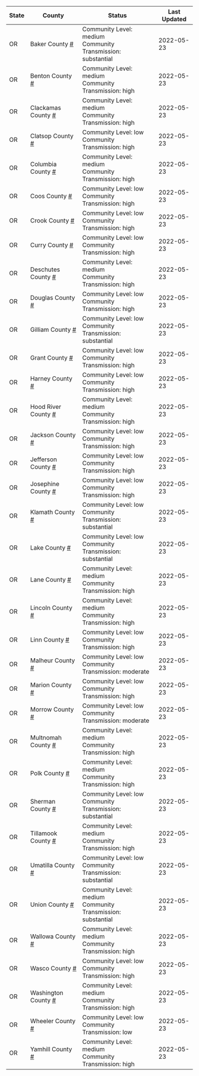 State | County | Status | Last Updated
--- | --- | --- | --- 
OR | Baker County <a href="#baker_county">#</a> | <a name="baker_county"></a>Community Level: medium<br/>Community Transmission: substantial | 2022-05-23
OR | Benton County <a href="#benton_county">#</a> | <a name="benton_county"></a>Community Level: medium<br/>Community Transmission: high | 2022-05-23
OR | Clackamas County <a href="#clackamas_county">#</a> | <a name="clackamas_county"></a>Community Level: medium<br/>Community Transmission: high | 2022-05-23
OR | Clatsop County <a href="#clatsop_county">#</a> | <a name="clatsop_county"></a>Community Level: low<br/>Community Transmission: high | 2022-05-23
OR | Columbia County <a href="#columbia_county">#</a> | <a name="columbia_county"></a>Community Level: medium<br/>Community Transmission: high | 2022-05-23
OR | Coos County <a href="#coos_county">#</a> | <a name="coos_county"></a>Community Level: low<br/>Community Transmission: high | 2022-05-23
OR | Crook County <a href="#crook_county">#</a> | <a name="crook_county"></a>Community Level: low<br/>Community Transmission: high | 2022-05-23
OR | Curry County <a href="#curry_county">#</a> | <a name="curry_county"></a>Community Level: low<br/>Community Transmission: high | 2022-05-23
OR | Deschutes County <a href="#deschutes_county">#</a> | <a name="deschutes_county"></a>Community Level: medium<br/>Community Transmission: high | 2022-05-23
OR | Douglas County <a href="#douglas_county">#</a> | <a name="douglas_county"></a>Community Level: low<br/>Community Transmission: high | 2022-05-23
OR | Gilliam County <a href="#gilliam_county">#</a> | <a name="gilliam_county"></a>Community Level: low<br/>Community Transmission: substantial | 2022-05-23
OR | Grant County <a href="#grant_county">#</a> | <a name="grant_county"></a>Community Level: low<br/>Community Transmission: high | 2022-05-23
OR | Harney County <a href="#harney_county">#</a> | <a name="harney_county"></a>Community Level: low<br/>Community Transmission: high | 2022-05-23
OR | Hood River County <a href="#hood_river_county">#</a> | <a name="hood_river_county"></a>Community Level: medium<br/>Community Transmission: high | 2022-05-23
OR | Jackson County <a href="#jackson_county">#</a> | <a name="jackson_county"></a>Community Level: low<br/>Community Transmission: high | 2022-05-23
OR | Jefferson County <a href="#jefferson_county">#</a> | <a name="jefferson_county"></a>Community Level: low<br/>Community Transmission: high | 2022-05-23
OR | Josephine County <a href="#josephine_county">#</a> | <a name="josephine_county"></a>Community Level: low<br/>Community Transmission: high | 2022-05-23
OR | Klamath County <a href="#klamath_county">#</a> | <a name="klamath_county"></a>Community Level: low<br/>Community Transmission: substantial | 2022-05-23
OR | Lake County <a href="#lake_county">#</a> | <a name="lake_county"></a>Community Level: low<br/>Community Transmission: substantial | 2022-05-23
OR | Lane County <a href="#lane_county">#</a> | <a name="lane_county"></a>Community Level: medium<br/>Community Transmission: high | 2022-05-23
OR | Lincoln County <a href="#lincoln_county">#</a> | <a name="lincoln_county"></a>Community Level: medium<br/>Community Transmission: high | 2022-05-23
OR | Linn County <a href="#linn_county">#</a> | <a name="linn_county"></a>Community Level: low<br/>Community Transmission: high | 2022-05-23
OR | Malheur County <a href="#malheur_county">#</a> | <a name="malheur_county"></a>Community Level: low<br/>Community Transmission: moderate | 2022-05-23
OR | Marion County <a href="#marion_county">#</a> | <a name="marion_county"></a>Community Level: low<br/>Community Transmission: high | 2022-05-23
OR | Morrow County <a href="#morrow_county">#</a> | <a name="morrow_county"></a>Community Level: low<br/>Community Transmission: moderate | 2022-05-23
OR | Multnomah County <a href="#multnomah_county">#</a> | <a name="multnomah_county"></a>Community Level: medium<br/>Community Transmission: high | 2022-05-23
OR | Polk County <a href="#polk_county">#</a> | <a name="polk_county"></a>Community Level: medium<br/>Community Transmission: high | 2022-05-23
OR | Sherman County <a href="#sherman_county">#</a> | <a name="sherman_county"></a>Community Level: low<br/>Community Transmission: substantial | 2022-05-23
OR | Tillamook County <a href="#tillamook_county">#</a> | <a name="tillamook_county"></a>Community Level: medium<br/>Community Transmission: high | 2022-05-23
OR | Umatilla County <a href="#umatilla_county">#</a> | <a name="umatilla_county"></a>Community Level: low<br/>Community Transmission: substantial | 2022-05-23
OR | Union County <a href="#union_county">#</a> | <a name="union_county"></a>Community Level: medium<br/>Community Transmission: substantial | 2022-05-23
OR | Wallowa County <a href="#wallowa_county">#</a> | <a name="wallowa_county"></a>Community Level: medium<br/>Community Transmission: high | 2022-05-23
OR | Wasco County <a href="#wasco_county">#</a> | <a name="wasco_county"></a>Community Level: low<br/>Community Transmission: high | 2022-05-23
OR | Washington County <a href="#washington_county">#</a> | <a name="washington_county"></a>Community Level: medium<br/>Community Transmission: high | 2022-05-23
OR | Wheeler County <a href="#wheeler_county">#</a> | <a name="wheeler_county"></a>Community Level: low<br/>Community Transmission: low | 2022-05-23
OR | Yamhill County <a href="#yamhill_county">#</a> | <a name="yamhill_county"></a>Community Level: medium<br/>Community Transmission: high | 2022-05-23
